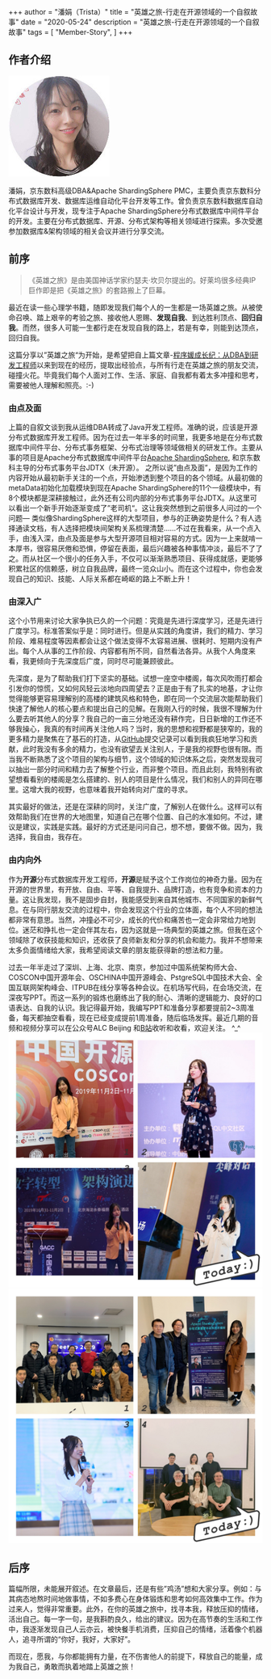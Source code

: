 +++
author = "潘娟（Trista）"
title = "英雄之旅-行走在开源领域的一个自叙故事"
date = "2020-05-24"
description = "英雄之旅-行走在开源领域的一个自叙故事"
tags = [
    "Member-Story",
]
+++

## 作者介绍

![author](../images/heros_journery_trista/author.jpg)

潘娟，京东数科高级DBA&Apache ShardingSphere PMC，主要负责京东数科分布式数据库开发、数据库运维自动化平台开发等工作。曾负责京东数科数据库自动化平台设计与开发，现专注于Apache ShardingSphere分布式数据库中间件平台的开发。主要在分布式数据库、开源、分布式架构等相关领域进行探索。多次受邀参加数据库&架构领域的相关会议并进行分享交流。

## 前序
> 《英雄之旅》是由美国神话学家约瑟夫·坎贝尔提出的。好莱坞很多经典IP巨作即是把《英雄之旅》的套路搬上了巨幕。  

最近在读一些心理学书籍，随即发现我们每个人的一生都是一场英雄之旅。从被使命召唤、踏上艰辛的考验之旅、接收他人恩赐、**发现自我**、到达胜利顶点、**回归自我**。而然，很多人可能一生都行走在发现自我的路上，若是有幸，则能到达顶点，回归自我。

这篇分享以”英雄之旅“为开始，是希望把自上篇文章-[程序媛成长纪：从DBA到研发工程师](https://mp.weixin.qq.com/s/3ddLLGisl7_o34Z8dV5kaw)以来到现在的经历，提取出经验点，与所有行走在英雄之旅的朋友交流，碰撞火花。毕竟我们每个人面对工作、生活、家庭、自我都有着太多冲撞和思考，需要被他人理解和照亮。:-)

### 由点及面
上篇的自叙文谈到我从运维DBA转成了Java开发工程师。准确的说，应该是开源分布式数据库开发工程师。因为在过去一年半多的时间里，我更多地是在分布式数据库中间件平台、分布式事务框架、分布式治理等领域做相关的研发工作。主要从事的项目是Apache分布式数据库中间件平台[Apache ShardingSphere](https://github.com/apache/shardingsphere), 和京东数科主导的分布式事务平台JDTX（未开源）。
之所以说”由点及面”，是因为工作的内容开始从最初新手关注的一个点，开始渗透到整个项目的各个领域。从最初做的metaData初始化加载模块到现在Apache ShardingSphere的11个一级模块中，有8个模块都是深耕接触过，此外还有公司内部的分布式事务平台JDTX。从这里可以看出一个新手开始逐渐变成了”老司机“。这让我突然想到之前很多人问过的一个问题— 类似像ShardingSphere这样的大型项目，参与的正确姿势是什么？有人选择通读文档，有人选择把模块间架构关系梳理清楚……不过在我看来，从一个点入手，由浅入深，由点及面是参与大型开源项目相对容易的方式。因为一上来就啃一本厚书，很容易厌倦和恐惧，停留在表面，最后兴趣被各种事情冲淡，最后不了了之。而从社区一个很小的任务入手，不仅可以渐渐熟悉项目、获得成就感，更能够积累社区的信赖感，树立自我品牌，最终一览众山小。而在这个过程中，你也会发现自己的知识、技能、人际关系都在崎岖的路上不断上升！

### 由深入广
这个小节用来讨论大家争执已久的一个问题：究竟是先进行深度学习，还是先进行广度学习。标准答案似乎是：同时进行。但是从实践的角度讲，我们的精力、学习阶段、难易程度等因素都会让这个做法变得不太容易进展、很耗时、短期内没有产出。每个人从事的工作阶段、内容都有所不同，自然看法各异。从我个人角度来看，我更倾向于先深度后广度，同时尽可能兼顾彼此。

先深度，是为了帮助我们打下坚实的基础。试想一座空中楼阁，每次风吹雨打都会引发你的惊慌，又如何风轻云淡地向四周望去？正是由于有了扎实的地基，才让你觉得能够更容易理解别的高楼的建筑风格和特色，即在同一个交流层次能帮助我们快速了解他人的核心要点和提出自己的见解。在我刚入行的时候，我很不理解为什么要去听其他人的分享？我自己的一亩三分地还没有耕作完，日日新增的工作还不够我操心，我真的有时间再关注他人吗？当时，我的思想和视野都是狭窄的，我的更多精力是聚焦在了基石的打造，从[GitHub](https://github.com/tristaZero)提交记录可以看到我疯狂地学习和贡献，此时我没有多余的精力，也没有欲望去关注别人，于是我的视野也很有限。而当我不断熟悉了这个项目的架构与细节，这个领域的知识体系之后，突然发现我可以抽出一部分时间和精力去了解整个行业，而非整个项目。而且此刻，我特别有欲望想看看别的楼阁是怎么搭建的、别人的项目是什么情况，我们和别人的异同在哪里。这增大我的视野，也意味着我开始转向对广度的寻求。

其实最好的做法，还是在深耕的同时，关注广度，了解别人在做什么。这样可以有效帮助我们在世界的大地图里，知道自己在哪个位置、自己的水准如何。不过，建议是建议，实践是实践。最好的方式还是问问自己，想不想，要做不做。因为，我选择，我自由，我存在。

### 由内向外
作为**开源**分布式数据库开发工程师，**开源**是赋予这个工作岗位的神奇力量。因为在开源的世界里，有开放、自由、平等、自我提升、品牌打造，也有竞争和资本的力量。这让我发现，我不是固步自封，我能感受到来自其他城市、不同国家的新鲜气息。在与同行朋友交流的过程中，你会发现这个行业的立体面，每个人不同的想法都非常有意思。当然，冲撞必不可少，成长的代价和痛苦也一定会非常给力地到位。迷茫和挣扎也一定会伴其左右，因为这就是一场典型的英雄之旅。但我在这个领域除了收获技能和知识，还收获了良师新友和分享的机会和能力。我并不想带来太多负面情绪给大家，我希望阅读文章的朋友能获得新的想法和力量。

过去一年半走过了深圳、上海、北京、南京，参加过中国系统架构师大会、COSCON中国开源年会、OSCHINA中国开源峰会、PstgreSQL中国技术大会、全国互联网架构峰会、ITPUB在线分享等各种会议。在机场写代码，在会场交流，在深夜写PPT。而这一系列的锻炼也磨练出了我的耐心、清晰的逻辑能力、良好的口语表达、自我的认识。我记得最开始，我编写PPT和准备分享都要提前2~3周准备，每天都抽空看看，现在已经变成提前1周准备，随后临场发挥。最近几期的音频和视频分享可以在公众号ALC Beijing 和[B站](https://space.bilibili.com/551312182)收听和收看，欢迎关注。 ^_^
![event_1](../images/heros_journery_trista/event_1.jpg)
![event_2](../images/heros_journery_trista/event_2.jpg)

## 后序
篇幅所限，未能展开叙述。在文章最后，还是有些”鸡汤”想和大家分享。例如：与其病态地熬时间地做事情，不如多费心在身体锻炼和思考如何高效集中工作。作为过来人，觉得非常重要。此外，在你的英雄之旅中，找寻本我，释放压抑的情绪，活出自己。每一字一句，是我斟酌良久，给出的建议。因为在高节奏的生活和工作中，我逐渐发现自己人云亦云，被快餐手机消费，压抑自己的情绪，活着像个机器人，追寻所谓的“你好，我好，大家好”。

而现在，愿我，与你都能拥有力量，在不伤害他人的前提下，释放自己的能量，成为我自己，勇敢而执着地踏上英雄之旅！
